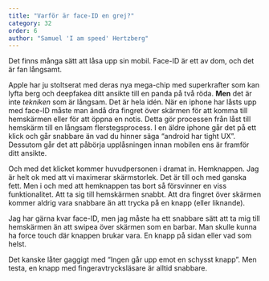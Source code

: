 ```yaml
---
title: "Varför är face-ID en grej?"
category: 32
order: 6
author: "Samuel 'I am speed' Hertzberg"
---
```


Det finns många sätt att låsa upp sin mobil. Face-ID är ett av dom, och det är fan långsamt.

Apple har ju stoltserat med deras nya mega-chip med superkrafter som kan lyfta berg och deepfakea ditt ansikte till en panda på två röda. **Men** det är inte *tekniken* som är långsam. Det är hela idén.
När en iphone har låsts upp med face-ID måste man ändå dra fingret över skärmen för att komma till hemskärmen eller för att öppna en notis. Detta gör processen från låst till hemskärm till en långsam flerstegsprocess.
I en äldre iphone går det på ett klick och går snabbare än vad du hinner säga “android har tight UX”. Dessutom går det att påbörja upplåsningen innan mobilen ens är framför ditt ansikte.

Och med det klicket kommer huvudpersonen i dramat in. Hemknappen. Jag är helt ok med att vi maximerar skärmstorlek. Det är till och med ganska fett. Men i och med att hemknappen tas bort så försvinner en viss funktionalitet. Att ta sig till hemskärmen snabbt.
Att dra fingret över skärmen kommer aldrig vara snabbare än att trycka på en knapp (eller liknande).

Jag har gärna kvar face-ID, men jag måste ha ett snabbare sätt att ta mig till hemskärmen än att swipea över skärmen som en barbar. Man skulle kunna ha force touch där knappen brukar vara. En knapp på sidan eller vad som helst.

Det kanske låter gaggigt med “Ingen går upp emot en schysst knapp”. Men testa, en knapp med fingeravtrycksläsare är alltid snabbare.
